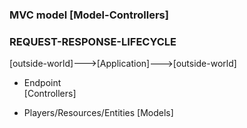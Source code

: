 ### MVC model [Model-Controllers]



### REQUEST-RESPONSE-LIFECYCLE
[outside-world]--->[Application]--->[outside-world]
                   
* Endpoint                    
[Controllers]

* Players/Resources/Entities
[Models]
